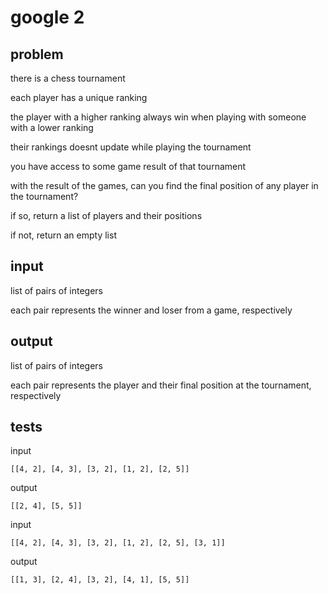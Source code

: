 # google 2

## problem

there is a chess tournament

each player has a unique ranking

the player with a higher ranking always win when playing with someone with a lower ranking

their rankings doesnt update while playing the tournament

you have access to some game result of that tournament

with the result of the games, can you find the final position of any player in the tournament?

if so, return a list of players and their positions

if not, return an empty list

## input

list of pairs of integers

each pair represents the winner and loser from a game, respectively

## output

list of pairs of integers

each pair represents the player and their final position at the tournament, respectively

## tests

input

    [[4, 2], [4, 3], [3, 2], [1, 2], [2, 5]]

output

    [[2, 4], [5, 5]]

input

    [[4, 2], [4, 3], [3, 2], [1, 2], [2, 5], [3, 1]]

output

    [[1, 3], [2, 4], [3, 2], [4, 1], [5, 5]]
